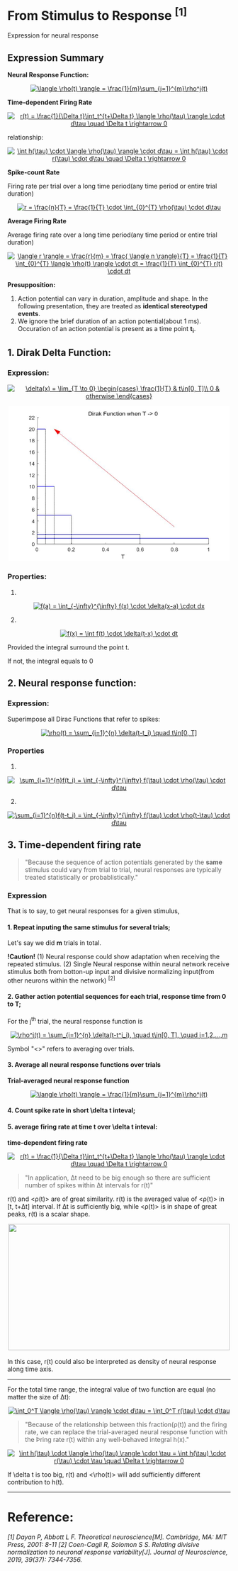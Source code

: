 # From Stimulus to Response <sup>[1]</sup>
Expression for neural response

## Expression Summary

**Neural Response Function:**
<!--\langle \rho(t) \rangle = \frac{1}{m}\sum_{j=1}^{m}\rho^j(t) -->
<p align="center">
<a href="https://www.codecogs.com/eqnedit.php?latex=\langle&space;\rho(t)&space;\rangle&space;=&space;\frac{1}{m}\sum_{j=1}^{m}\rho^j(t)" target="_blank"><img src="https://latex.codecogs.com/gif.latex?\langle&space;\rho(t)&space;\rangle&space;=&space;\frac{1}{m}\sum_{j=1}^{m}\rho^j(t)" title="\langle \rho(t) \rangle = \frac{1}{m}\sum_{j=1}^{m}\rho^j(t)" /></a>
</p>

**Time-dependent Firing Rate**
<!--r(t) = \frac{1}{\Delta t}\int_t^{t+\Delta t} \langle \rho(\tau) \rangle \cdot d\tau \quad \Delta t \rightarrow 0 -->

<p align="center">
	<a href="https://www.codecogs.com/eqnedit.php?latex=r(t)&space;=&space;\frac{1}{\Delta&space;t}\int_t^{t&plus;\Delta&space;t}&space;\langle&space;\rho(\tau)&space;\rangle&space;\cdot&space;d\tau&space;\quad&space;\Delta&space;t&space;\rightarrow&space;0" target="_blank"><img src="https://latex.codecogs.com/gif.latex?r(t)&space;=&space;\frac{1}{\Delta&space;t}\int_t^{t&plus;\Delta&space;t}&space;\langle&space;\rho(\tau)&space;\rangle&space;\cdot&space;d\tau&space;\quad&space;\Delta&space;t&space;\rightarrow&space;0" title="r(t) = \frac{1}{\Delta t}\int_t^{t+\Delta t} \langle \rho(\tau) \rangle \cdot d\tau \quad \Delta t \rightarrow 0" /></a>
</p>


relationship:
<!--\int h(\tau) \cdot \langle \rho(\tau) \rangle \cdot d\tau = \int h(\tau) \cdot r(\tau) \cdot d\tau \quad \Delta t \rightarrow 0 -->
<p align="center">
	<a href="https://www.codecogs.com/eqnedit.php?latex=\int&space;h(\tau)&space;\cdot&space;\langle&space;\rho(\tau)&space;\rangle&space;\cdot&space;d\tau&space;=&space;\int&space;h(\tau)&space;\cdot&space;r(\tau)&space;\cdot&space;d\tau&space;\quad&space;\Delta&space;t&space;\rightarrow&space;0" target="_blank"><img src="https://latex.codecogs.com/gif.latex?\int&space;h(\tau)&space;\cdot&space;\langle&space;\rho(\tau)&space;\rangle&space;\cdot&space;d\tau&space;=&space;\int&space;h(\tau)&space;\cdot&space;r(\tau)&space;\cdot&space;d\tau&space;\quad&space;\Delta&space;t&space;\rightarrow&space;0" title="\int h(\tau) \cdot \langle \rho(\tau) \rangle \cdot d\tau = \int h(\tau) \cdot r(\tau) \cdot d\tau \quad \Delta t \rightarrow 0" /></a>
</p>

**Spike-count Rate**

Firing rate per trial over a long time period(any time period or entire trial duration)

<!--r = \frac{n}{T} = \frac{1}{T} \cdot \int_{0}^{T} \rho(\tau) \cdot d\tau-->
<p align="center">
	<a href="https://www.codecogs.com/eqnedit.php?latex=r&space;=&space;\frac{n}{T}&space;=&space;\frac{1}{T}&space;\cdot&space;\int_{0}^{T}&space;\rho(\tau)&space;\cdot&space;d\tau" target="_blank"><img src="https://latex.codecogs.com/gif.latex?r&space;=&space;\frac{n}{T}&space;=&space;\frac{1}{T}&space;\cdot&space;\int_{0}^{T}&space;\rho(\tau)&space;\cdot&space;d\tau" title="r = \frac{n}{T} = \frac{1}{T} \cdot \int_{0}^{T} \rho(\tau) \cdot d\tau" /></a>
</p>

**Average Firing Rate**

Average firing rate over a long time period(any time period or entire trial duration)

<!--\langle r \rangle = \frac{r}{m} = \frac{ \rangle n \langle}{T} = \frac{1}{T} \int_{0}^{T} \langle \rho(t) \rangle \cdot dt = \frac{1}{T} \int_{0}^{T} r(t) \cdot dt -->
<p align="center">
	<a href="https://www.codecogs.com/eqnedit.php?latex=\langle&space;r&space;\rangle&space;=&space;\frac{r}{m}&space;=&space;\frac{&space;\langle&space;n&space;\rangle}{T}&space;=&space;\frac{1}{T}&space;\int_{0}^{T}&space;\langle&space;\rho(t)&space;\rangle&space;\cdot&space;dt&space;=&space;\frac{1}{T}&space;\int_{0}^{T}&space;r(t)&space;\cdot&space;dt" target="_blank"><img src="https://latex.codecogs.com/gif.latex?\langle&space;r&space;\rangle&space;=&space;\frac{r}{m}&space;=&space;\frac{&space;\langle&space;n&space;\rangle}{T}&space;=&space;\frac{1}{T}&space;\int_{0}^{T}&space;\langle&space;\rho(t)&space;\rangle&space;\cdot&space;dt&space;=&space;\frac{1}{T}&space;\int_{0}^{T}&space;r(t)&space;\cdot&space;dt" title="\langle r \rangle = \frac{r}{m} = \frac{ \langle n \rangle}{T} = \frac{1}{T} \int_{0}^{T} \langle \rho(t) \rangle \cdot dt = \frac{1}{T} \int_{0}^{T} r(t) \cdot dt" /></a>
</p>


**Presupposition:**

1. Action potential can vary in duration, amplitude and shape. In the following presentation, they are treated as **identical stereotyped events**.
2. We ignore the brief duration of an action potential(about 1 ms). Occuration of an action potential is present as a time point **t<sub>i</sub>**. 


## 1. Dirak Delta Function:
### Expression:
<!--\delta(x) =  \lim_{T \to 0}
\begin{cases}
\frac{1}{T} &  t\in[0, T]\\
0 & otherwise
\end{cases}-->
	
<p align="center">
<a href="https://www.codecogs.com/eqnedit.php?latex=\delta(x)&space;=&space;\lim_{T&space;\to&space;0}&space;\begin{cases}&space;\frac{1}{T}&space;&&space;t\in[0,&space;T]\\&space;0&space;&&space;otherwise&space;\end{cases}" target="_blank"><img src="https://latex.codecogs.com/gif.latex?\delta(x)&space;=&space;\lim_{T&space;\to&space;0}&space;\begin{cases}&space;\frac{1}{T}&space;&&space;t\in[0,&space;T]\\&space;0&space;&&space;otherwise&space;\end{cases}" title="\delta(x) = \lim_{T \to 0} \begin{cases} \frac{1}{T} & t\in[0, T]\\ 0 & otherwise \end{cases}" /></a>
</p>

<div align="center">
	<img width="500" height="350" src="https://github.com/CnDE-M/TheoreticalNeuroscience_Notebook/blob/master/Chapter_1_Neural_Encoding_and_Decoding/svg/DIrac%20Function%20fig.jpg"/>
</div>

### Properties:
1.
<!--f(a) = \int_{-\infty}^{\infty} f(x) \cdot \delta(x-a) \cdot dx-->
<p align="center">
	<a href="https://www.codecogs.com/eqnedit.php?latex=f(a)&space;=&space;\int_{-\infty}^{\infty}&space;f(x)&space;\cdot&space;\delta(x-a)&space;\cdot&space;dx" target="_blank"><img src="https://latex.codecogs.com/gif.latex?f(a)&space;=&space;\int_{-\infty}^{\infty}&space;f(x)&space;\cdot&space;\delta(x-a)&space;\cdot&space;dx" title="f(a) = \int_{-\infty}^{\infty} f(x) \cdot \delta(x-a) \cdot dx" /></a>
</p>

2.
<!--f(x) = \int f(t) \cdot \delta(t-x) \cdot dt-->

<p align="center">
	<a href="https://www.codecogs.com/eqnedit.php?latex=f(x)&space;=&space;\int&space;f(t)&space;\cdot&space;\delta(t-x)&space;\cdot&space;dt" target="_blank"><img src="https://latex.codecogs.com/gif.latex?f(x)&space;=&space;\int&space;f(t)&space;\cdot&space;\delta(t-x)&space;\cdot&space;dt" title="f(x) = \int f(t) \cdot \delta(t-x) \cdot dt" /></a>
</p>

Provided the integral surround the point t.

If not, the integral equals to 0


## 2. Neural response function:

### Expression:
Superimpose all Dirac Functions that refer to spikes:
<!--\rho(t) = \sum_{i=1}^{n} \delta(t-t_i) \quad t\in[0, T]-->

<p align="center">
<a href="https://www.codecogs.com/eqnedit.php?latex=\rho(t)&space;=&space;\sum_{i=1}^{n}&space;\delta(t-t_i)&space;\quad&space;t\in[0,&space;T]" target="_blank"><img src="https://latex.codecogs.com/gif.latex?\rho(t)&space;=&space;\sum_{i=1}^{n}&space;\delta(t-t_i)&space;\quad&space;t\in[0,&space;T]" title="\rho(t) = \sum_{i=1}^{n} \delta(t-t_i) \quad t\in[0, T]" /></a>
</p>

### Properties
1.
<!--\sum_{i=1}^{n}f(t_i) = \int_{-\infty}^{\infty} f(\tau) \cdot \rho(\tau) \cdot d\tau-->
<p align="center">
	<a href="https://www.codecogs.com/eqnedit.php?latex=\sum_{i=1}^{n}f(t_i)&space;=&space;\int_{-\infty}^{\infty}&space;f(\tau)&space;\cdot&space;\rho(\tau)&space;\cdot&space;d\tau" target="_blank"><img src="https://latex.codecogs.com/gif.latex?\sum_{i=1}^{n}f(t_i)&space;=&space;\int_{-\infty}^{\infty}&space;f(\tau)&space;\cdot&space;\rho(\tau)&space;\cdot&space;d\tau" title="\sum_{i=1}^{n}f(t_i) = \int_{-\infty}^{\infty} f(\tau) \cdot \rho(\tau) \cdot d\tau" /></a>
</p>


2.
<!--\sum_{i=1}^{n}f(t-t_i) = \int_{-\infty}^{\infty} f(\tau) \cdot \rho(t-\tau) \cdot d\tau-->

<p align="center">
	<a href="https://www.codecogs.com/eqnedit.php?latex=\sum_{i=1}^{n}f(t-t_i)&space;=&space;\int_{-\infty}^{\infty}&space;f(\tau)&space;\cdot&space;\rho(t-\tau)&space;\cdot&space;d\tau" target="_blank"><img src="https://latex.codecogs.com/gif.latex?\sum_{i=1}^{n}f(t-t_i)&space;=&space;\int_{-\infty}^{\infty}&space;f(\tau)&space;\cdot&space;\rho(t-\tau)&space;\cdot&space;d\tau" title="\sum_{i=1}^{n}f(t-t_i) = \int_{-\infty}^{\infty} f(\tau) \cdot \rho(t-\tau) \cdot d\tau" /></a>
</p>


## 3. Time-dependent firing rate
> "Because the sequence of action potentials generated by the **same** stimulus could vary from trial to trial, neural responses are typically treated statistically or probablistically."

### Expression
That is to say, to get neural responses for a given stimulus, 
#### 1. Repeat inputing the same stimulus **for several trials**; 

Let's say we did **m** trials in total.

**!Caution!**
(1) Neural response could show adaptation when receiving the repeated stimulus.
(2) Single Neural response within neural network receive stimulus both from botton-up input and divisive normalizing input(from other neurons within the network) <sup>[2]</sup>

#### 2. Gather action potential sequences for each trial, response time from 0 to T;

For the j<sup>th</sup> trial, the neural response function is 

<!--\rho^j(t) = \sum_{i=1}^{n} \delta(t-t^j_i), \quad t\in[0, T], \quad j=1,2,...,m-->

<p align="center">
	<a href="https://www.codecogs.com/eqnedit.php?latex=\rho^j(t)&space;=&space;\sum_{i=1}^{n}&space;\delta(t-t^j_i),&space;\quad&space;t\in[0,&space;T],&space;\quad&space;j=1,2,...,m" target="_blank"><img src="https://latex.codecogs.com/gif.latex?\rho^j(t)&space;=&space;\sum_{i=1}^{n}&space;\delta(t-t^j_i),&space;\quad&space;t\in[0,&space;T],&space;\quad&space;j=1,2,...,m" title="\rho^j(t) = \sum_{i=1}^{n} \delta(t-t^j_i), \quad t\in[0, T], \quad j=1,2,...,m" /></a>
</p>

Symbol "<>" refers to averaging over trials.


#### 3. Average all neural response functions over trials

**Trial-averaged neural response function**

<!--\langle \rho(t) \rangle = \frac{1}{m}\sum_{j=1}^{m}\rho^j(t)-->
<p align="center">
	<a href="https://www.codecogs.com/eqnedit.php?latex=\langle&space;\rho(t)&space;\rangle&space;=&space;\frac{1}{m}\sum_{j=1}^{m}\rho^j(t)" target="_blank"><img src="https://latex.codecogs.com/gif.latex?\langle&space;\rho(t)&space;\rangle&space;=&space;\frac{1}{m}\sum_{j=1}^{m}\rho^j(t)" title="\langle \rho(t) \rangle = \frac{1}{m}\sum_{j=1}^{m}\rho^j(t)" /></a>
</p>

#### 4. Count spike rate in short \delta t inteval;

#### 5. average **firing rate** at time t over \delta t inteval:

**time-dependent firing rate**

<!--r(t) = \frac{1}{\Delta t}\int_t^{t+\Delta t} \langle \rho(\tau) \rangle \cdot d\tau \quad \Delta t \rightarrow 0-->
<p align="center">
	<a href="https://www.codecogs.com/eqnedit.php?latex=r(t)&space;=&space;\frac{1}{\Delta&space;t}\int_t^{t&plus;\Delta&space;t}&space;\langle&space;\rho(\tau)&space;\rangle&space;\cdot&space;d\tau&space;\quad&space;\Delta&space;t&space;\rightarrow&space;0" target="_blank"><img src="https://latex.codecogs.com/gif.latex?r(t)&space;=&space;\frac{1}{\Delta&space;t}\int_t^{t&plus;\Delta&space;t}&space;\langle&space;\rho(\tau)&space;\rangle&space;\cdot&space;d\tau&space;\quad&space;\Delta&space;t&space;\rightarrow&space;0" title="r(t) = \frac{1}{\Delta t}\int_t^{t+\Delta t} \langle \rho(\tau) \rangle \cdot d\tau \quad \Delta t \rightarrow 0" /></a>
</p>

> "In application, Δt need to be big enough so there are sufficient number of spikes within Δt intervals for r(t)"

r(t) and <ρ(t)> are of great similarity. r(t) is the averaged value of <ρ(t)> in [t, t+Δt] interval. If Δt is sufficiently big, while <ρ(t)> is in shape of great peaks, r(t) is a scalar shape. 

<div align="center">
	<img width="500" height="285" src="https://github.com/CnDE-M/TheoreticalNeuroscience_Notebook/blob/master/Chapter_1_Neural_Encoding_and_Decoding/svg/r(t)_rho(t).png"/>
</div>

In this case, r(t) could also be interpreted as density of neural response along time axis.

-------------------

For the total time range, the integral value of two function are equal (no matter the size of Δt):

<!--\int_0^T \langle \rho(\tau) \rangle \cdot d\tau = \int_0^T  r(\tau)  \cdot d\tau -->
<p align="center">
<a href="https://www.codecogs.com/eqnedit.php?latex=\int_0^T&space;\langle&space;\rho(\tau)&space;\rangle&space;\cdot&space;d\tau&space;=&space;\int_0^T&space;r(\tau)&space;\cdot&space;d\tau" target="_blank"><img src="https://latex.codecogs.com/gif.latex?\int_0^T&space;\langle&space;\rho(\tau)&space;\rangle&space;\cdot&space;d\tau&space;=&space;\int_0^T&space;r(\tau)&space;\cdot&space;d\tau" title="\int_0^T \langle \rho(\tau) \rangle \cdot d\tau = \int_0^T r(\tau) \cdot d\tau" /></a>
</p>

> "Because of the relationship between this fraction(ρ(t)) and the firing rate, we can replace the trial-averaged neural response function with the Þring rate r(t) within any well-behaved integral h(x)."

<!--\int h(\tau) \cdot \langle \rho(\tau) \rangle \cdot \tau = \int h(\tau) \cdot r(\tau) \cdot \tau \quad \Delta t \rightarrow 0 -->

<p align="center">
	<a href="https://www.codecogs.com/eqnedit.php?latex=\int&space;h(\tau)&space;\cdot&space;\langle&space;\rho(\tau)&space;\rangle&space;\cdot&space;\tau&space;=&space;\int&space;h(\tau)&space;\cdot&space;r(\tau)&space;\cdot&space;\tau&space;\quad&space;\Delta&space;t&space;\rightarrow&space;0" target="_blank"><img src="https://latex.codecogs.com/gif.latex?\int&space;h(\tau)&space;\cdot&space;\langle&space;\rho(\tau)&space;\rangle&space;\cdot&space;\tau&space;=&space;\int&space;h(\tau)&space;\cdot&space;r(\tau)&space;\cdot&space;\tau&space;\quad&space;\Delta&space;t&space;\rightarrow&space;0" title="\int h(\tau) \cdot \langle \rho(\tau) \rangle \cdot \tau = \int h(\tau) \cdot r(\tau) \cdot \tau \quad \Delta t \rightarrow 0" /></a>
</p>

If \delta t is too big, r(t) and <\rho(t)> will add sufficiently different contribution to h(t).

-----------------


# Reference:
*[1] Dayan P, Abbott L F. Theoretical neuroscience[M]. Cambridge, MA: MIT Press, 2001: 8-11*
*[2] Coen-Cagli R, Solomon S S. Relating divisive normalization to neuronal response variability[J]. Journal of Neuroscience, 2019, 39(37): 7344-7356.*

